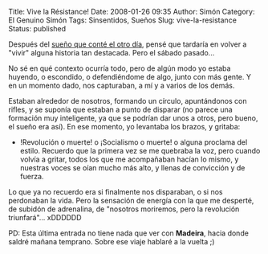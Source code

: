 Title: Vive la Résistance!
Date: 2008-01-26 09:35
Author: Simón
Category: El Genuino Simón
Tags: Sinsentidos, Sueños
Slug: vive-la-resistance
Status: published

Después del [sueño que conté el otro
día]({filename}/el-genuino-simon/the-wizard-of-oz.md),
pensé que tardaría en volver a "vivir" alguna historia tan destacada.
Pero el sábado pasado...  

No sé en qué contexto ocurría todo, pero de algún modo yo estaba
huyendo, o escondido, o defendiéndome de algo, junto con más gente. Y en
un momento dado, nos capturaban, a mí y a varios de los demás.

Estaban alrededor de nosotros, formando un círculo, apuntándonos con
rifles, y se suponía que estaban a punto de disparar (no parece una
formación muy inteligente, ya que se podrían dar unos a otros, pero
bueno, el sueño era así). En ese momento, yo levantaba los brazos, y
gritaba:

- !Revolución o muerte! o ¡Socialismo o muerte! o alguna proclama del
estilo. Recuerdo que la primera vez se me quebraba la voz, pero cuando
volvía a gritar, todos los que me acompañaban hacían lo mismo, y
nuestras voces se oían mucho más alto, y llenas de convicción y de
fuerza.

Lo que ya no recuerdo era si finalmente nos disparaban, o si nos
perdonaban la vida. Pero la sensación de energía con la que me desperté,
de subidón de adrenalina, de "nosotros moriremos, pero la revolución
triunfará"... xDDDDDD

PD: Esta última entrada no tiene nada que ver con **Madeira**, hacia
donde saldré mañana temprano. Sobre ese viaje hablaré a la vuelta ;)
